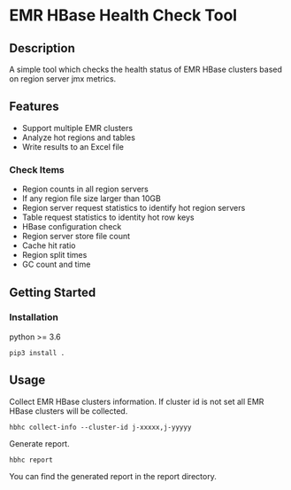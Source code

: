 # EMR HBase Health Check Tool

## Description

A simple tool which checks the health status of EMR HBase clusters based on region server jmx metrics.

## Features

- Support multiple EMR clusters
- Analyze hot regions and tables
- Write results to an Excel file

### Check Items
- Region counts in all region servers
- If any region file size larger than 10GB
- Region server request statistics to identify hot region servers
- Table request statistics to identity hot row keys
- HBase configuration check
- Region server store file count
- Cache hit ratio
- Region split times
- GC count and time

## Getting Started

### Installation
python >= 3.6

```
pip3 install .
```

## Usage
Collect EMR HBase clusters information. If cluster id is not set all EMR HBase clusters will be collected.
```
hbhc collect-info --cluster-id j-xxxxx,j-yyyyy
```
Generate report. 
```
hbhc report
```
You can find the generated report in the report directory.
